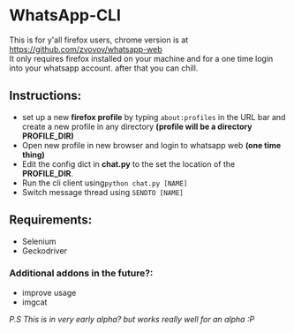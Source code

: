 # WhatsApp-CLI

This is for y'all firefox users, chrome version is at https://github.com/zvovov/whatsapp-web  
It only requires firefox installed on your machine and for a one time login into your whatsapp account. after that you can chill.

## Instructions:
*	set up a new **firefox profile** by typing `about:profiles` in the URL bar and create a new profile in any directory **(profile will be a directory PROFILE_DIR)**
*	Open new profile in new browser and login to whatsapp web **(one time thing)**
*	Edit the config dict in **chat.py** to the set the location of the **PROFILE_DIR**.
*	Run the cli client using`python chat.py [NAME]`
*	Switch message thread using `SENDTO [NAME]`

## Requirements:
*	Selenium 
*	Geckodriver

### Additional addons in the future?:
*	improve usage
*	imgcat

*P.S This is in very early alpha? but works really well for an alpha :P*